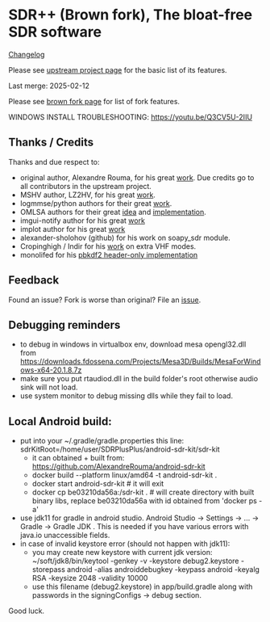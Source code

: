 # SDR++ (Brown fork), The bloat-free SDR software

[Changelog](changelog.md)

Please see [upstream project page](https://github.com/AlexandreRouma/SDRPlusPlus) for the basic list of its features.

Last merge: 2025-02-12

Please see [brown fork page](https://sdrpp-brown.san.systems) for list of fork features.

WINDOWS INSTALL TROUBLESHOOTING: https://youtu.be/Q3CV5U-2IIU

## Thanks / Credits

Thanks and due respect to:
 
* original author, Alexandre Rouma, for his great [work](https://github.com/AlexandreRouma/SDRPlusPlus). Due credits go to all contributors in the upstream project. 
* MSHV author, LZ2HV, for his great [work](http://lz2hv.org/mshv).
* logmmse/python authors for their great [work](https://github.com/wilsonchingg/logmmse).
* OMLSA authors for their great [idea](https://github.com/yuzhouhe2000/OMLSA-IMCRA) and [implementation](https://github.com/xiaochunxin/OMLSA-MCRA).
* imgui-notify author for his great [work](https://github.com/patrickcjk/imgui-notify)
* implot author for his great [work](https://github.com/epezent/implot/)
* alexander-sholohov (github) for his work on soapy_sdr module.
* Cropinghigh / Indir for his [work](github.com/cropinghigh/sdrpp-vhfvoiceradio) on extra VHF modes.
* monolifed for his [pbkdf2 header-only implementation](https://github.com/monolifed/pbkdf2-hmac-sha256)  

## Feedback

Found an issue? Fork is worse than original? File an [issue](https://github.com/sannysanoff/SDRPlusPlusBrown/issues).

## Debugging reminders

* to debug in windows in virtualbox env, download mesa opengl32.dll from https://downloads.fdossena.com/Projects/Mesa3D/Builds/MesaForWindows-x64-20.1.8.7z
* make sure you put rtaudiod.dll in the build folder's root otherwise audio sink will not load.
* use system monitor to debug missing dlls while they fail to load.

## Local Android build:

* put into your ~/.gradle/gradle.properties this line: sdrKitRoot=/home/user/SDRPlusPlus/android-sdr-kit/sdr-kit
  * it can obtained + built from: https://github.com/AlexandreRouma/android-sdr-kit 
  * docker build --platform linux/amd64 -t android-sdr-kit  .
  * docker start android-sdr-kit    # it will exit
  * docker cp be03210da56a:/sdr-kit .    # will create directory with built binary libs, replace be03210da56a with id obtained from 'docker ps -a'
* use jdk11 for gradle in android studio. Android Studio -> Settings -> ... -> Gradle -> Gradle JDK . This is needed if you have various errors with java.io unaccessible fields.
* in case of invalid keystore error (should not happen with jdk11): 
  * you may create new keystore with current jdk version:
    ~/soft/jdk8/bin/keytool -genkey -v -keystore debug2.keystore -storepass android -alias androiddebugkey -keypass android -keyalg RSA -keysize 2048 -validity 10000
  * use this filename (debug2.keystore) in app/build.gradle along with passwords in the signingConfigs -> debug section.

Good luck.

